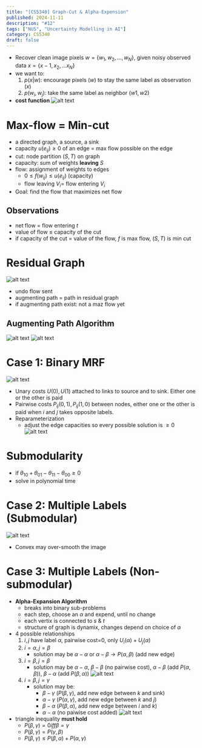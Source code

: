 ```yaml
---
title: "[CS5340] Graph-Cut & Alpha-Expension"
published: 2024-11-11
description: "#12"
tags: ["NUS", "Uncertainty Modelling in AI"]
category: CS5340
draft: false
---
```

- Recover clean image pixels $w=\{w_1, w_2, ..., w_N\}$, given noisy observed data $x=\{x-1, x_2, ...x_N\}$
- we want to:
    1. $p(x|w)$: encourage pixels ($w$) to stay the same label as observation ($x$)
    2. $p(w_i, w_j)$: take the same label as neighbor ($w1, w2$)
- **cost function** ![alt text](image.png)

# Max-flow = Min-cut
- a directed graph, a source, a sink
- capacity $u(e_{ij}) \geq 0$ of an edge = max flow possible on the edge
- cut: node partition $(S,T)$ on graph
- capacity: sum of weights **leaving** $S$
- flow: assignment of weights to edges
    - $0 \leq f(w_{ij}) \leq u(e_{ij})$ (capacity)
    - flow leaving $V_i =$ flow entering $V_i$
- Goal: find the flow that maximizes net flow

## Observations
- net flow = flow entering $t$
- value of flow $\leq$ capacity of the cut
- if capacity of the cut $=$ value of the flow, $f$ is max flow, $(S,T)$ is min cut

# Residual Graph
![alt text](image-1.png)
- undo flow sent
- augmenting path = path in residual graph
- if augmenting path exist: not a maz flow yet

## Augmenting Path Algorithm
![alt text](image-2.png)
![alt text](image-3.png)

# Case 1: Binary MRF
![alt text](image-4.png)
- Unary costs $U(0), U(1)$ attached to links to source and to sink. Either one or the other is paid
- Pairwise costs $P_{ij}(0,1), P_{ij}(1,0)$ between nodes, either one or the other is paid when $i$ and $j$ takes opposite labels.
- Reparameterization
    - adjust the edge capacities so every possible solution is $\geq 0$
    ![alt text](image-5.png)
# Submodularity
- if $\theta_{10} + \theta_{01} - \theta_{11} - \theta_{00} \geq 0$
- solve in polynomial time

# Case 2: Multiple Labels (Submodular)
![alt text](image-6.png)
- Convex may over-smooth the image

# Case 3: Multiple Labels (Non-submodular)
- **Alpha-Expansion Algorithm**
    - breaks into binary sub-problems
    - each step, choose an $\alpha$ and expend, until no change
    - each vertix is connected to $s$ & $t$
    - structure of graph is dynamix, changes depend on choice of $\alpha$
- 4 possible relationships
    1. $i, j$ have label $\alpha$, pairwise cost=0, only $U_i(\alpha) + U_j(\alpha)$
    2. $i=\alpha, j=\beta$
        - solution may be $\alpha - \alpha$ or $\alpha - \beta \rightarrow P(\alpha, \beta)$ (add new edge)
    3. $i=\beta, j=\beta$
        - solution may be $\alpha - \alpha$, $\beta - \beta$ (no pairwise cost), $\alpha - \beta$ (add $P(\alpha, \beta)$), $\beta - \alpha$ (add $P(\beta, \alpha)$)
        ![alt text](image-7.png)
    4. $i=\beta, j=\gamma$
        - solution may be: 
            - $\beta - \gamma$ ($P(\beta, \gamma)$, add new edge between $k$ and sink)
            - $\alpha - \gamma$ ($P(\alpha, \gamma)$, add new edge between $k$ and $j$)
            - $\beta - \alpha$ ($P(\beta, \alpha)$, add new edge between $i$ and $k$)
            - $\alpha - \alpha$ (no paiwise cost added)
        ![alt text](image-8.png)
- triangle inequality **must hold**
    - $P(\beta, \gamma) = 0 iff \beta = \gamma$
    - $P(\beta, \gamma) = P(\gamma, \beta)$
    - $P(\beta, \gamma) \leq P(\beta, \alpha) + P(\alpha, \gamma)$
    
